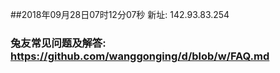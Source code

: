##2018年09月28日07时12分07秒 新址: 142.93.83.254
### 兔友常见问题及解答: https://github.com/wanggonging/d/blob/w/FAQ.md

